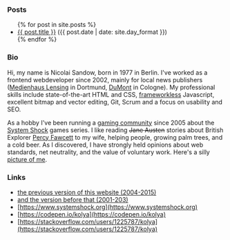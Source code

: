 ### Posts

<ul>
  {% for post in site.posts %}
    <li>
      <a href="{{ post.url }}">{{ post.title }}</a> <span class="small grey">({{ post.date | date: site.day_format }})</span>
    </li>
  {% endfor %}
</ul>
<!---
### Tags

<ul>
{% for tag in site.tags %}
  <li><a href="">{{ tag[0] }}</a></li>
{% endfor %}
</ul>
--->

### Bio

Hi, my name is Nicolai Sandow, born in 1977 in Berlin. I've worked as a frontend webdeveloper since 2002, mainly for local news publishers ([Medienhaus Lensing](https://www.lensingmedia.de/) in Dortmund, [DuMont](https://www.dumont.de/) in Cologne). My professional skills include state-of-the-art HTML and CSS, [frameworkless](http://frameworklessmovement.org/) Javascript, excellent bitmap and vector editing, Git, Scrum and a focus on usability and SEO.

As a hobby I've been running a [gaming community](https://www.systemshock.org) since 2005 about the [System Shock](https://en.wikipedia.org/wiki/System_Shock_2) games series.
I like reading <s>Jane Austen</s> stories about British Explorer [Percy Fawcett](https://en.wikipedia.org/wiki/Percy_Fawcett) to my wife, helping people, growing palm trees, and a cold beer. As I discovered, I have strongly held opinions about web standards, net neutrality, and the value of voluntary work.
Here's a silly [picture of me](/img/nicolai.jpg).

### Links

- [the previous version of this website (2004-2015)](http://www.schwarzsilber.de/swsi2015/)
- [and the version before that (2001-203)](http://www.schwarzsilber.de/swsi2015/#%5B%5BThe%20first%20layout%20of%20this%20site%5D%5D)
- [https://www.systemshock.org](https://www.systemshock.org)
- [https://codepen.io/kolya](https://codepen.io/kolya)
- [https://stackoverflow.com/users/1225787/kolya](https://stackoverflow.com/users/1225787/kolya)


<!---
You can use the [editor on GitHub](https://github.com/KolyaKorruptis/.github.io/edit/master/README.md) to maintain and preview the content for your website in Markdown files.

- https://devhints.io/jekyll
- https://jekyllrb.com/docs/variables/
- https://jekyllrb.com/docs/posts/

### Markdown

```markdown
Syntax highlighted code block

# Header 1
## Header 2
### Header 3

- Bulleted
- List

1. Numbered
2. List

**Bold** and _Italic_ and `Code` text

[Link](url) and ![Image](src)
```

For more details see [GitHub Flavored Markdown](https://guides.github.com/features/mastering-markdown/).

### Support or Contact

Having trouble with Pages? Check out our [documentation](https://help.github.com/categories/github-pages-basics/) or [contact support](https://github.com/contact) and we’ll help you sort it out.



--->
